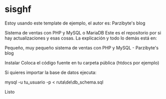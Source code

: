 # sisghf
Estoy usando este template de ejemplo, el autor es:
Parzibyte's blog

Sistema de ventas con PHP y MySQL o MariaDB
Este es el repositorio por si hay actualizaciones y esas cosas. La explicación y todo lo demás está en:

Pequeño, muy pequeño sistema de ventas con PHP y MySQL - Parzibyte's blog

Instalar
Coloca el código fuente en tu carpeta pública (htdocs por ejemplo)

Si quieres importar la base de datos ejecuta:

mysql -u tu_usuario -p < ruta\de\db_schema.sql

Listo

